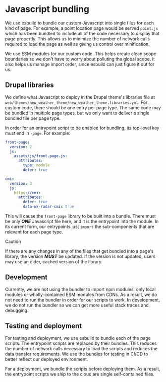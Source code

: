 # Javascript bundling

We use esbuild to bundle our custom Javascript into single files for each kind
of page. For example, a point location page would be served `point.js` which
has been bundled to include all of the code necessary to display that page
propertly. This allows us to minimize the number of network calls required to
load the page as well as giving us control over minification.

We use ESM modules for our custom code. This helps create clean scope boundaries
so we don't have to worry about polluting the global scope. It also helps us
manage import order, since esbuild can just figure it out for us.

## Drupal libraries

We define what Javascript to deploy in the Drupal theme's libraries file at
`web/themes/new_weather_theme/new_weather_theme.libraries.yml`. For custom code,
there should be one entry per page type. The same code may be bundled in multiple
page types, but we only want to deliver a single bundled file per page type.

In order for an entrypoint script to be enabled for bundling, its top-level key
must end in `-page`. For example:

```yaml
front-page:
  version: 2
  js:
    assets/js/front.page.js:
      attributes:
        type: module
        defer: true

cmi:
  version: 3
  js:
    https://cmi:
      attributes:
        defer: true
        data-wx-radar-cmi: true
```

This will cause the `front-page` library to be built into a bundle. There must
be only **_ONE_** Javascript file here, and it is the entrypoint into the
module. In its current form, our entrypoints just `import` the sub-components
that are relevant for each page type.

> [!CAUTION]  
> If there are any changes in any of the files that get bundled into a page's
> library, the version **_MUST_** be updated. If the version is not updated,
> users may use an older, cached version of the library.

## Development

Currently, we are not using the bundler to import npm modules, only local
modules or wholly-contained ESM modules from CDNs. As a result, we do not need
to run the bundler in order for our scripts to work. In development, we do not
run the bundler so we can get more useful stack traces and debugging.

## Testing and deployment

For testing and deployment, we use esbuild to bundle each of the page scripts.
The entrypoint scripts are replaced by their bundles. This reduces the number of
network calls necessary to load the scripts and reduces the data transfer
requirements. We use the bundles for testing in CI/CD to better reflect our
deployed environment.

For a deployment, we bundle the scripts before deploying them. As a result, the
entrypoint scripts we ship to the cloud are single self-contained files.
